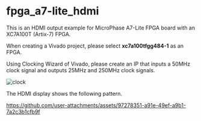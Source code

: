 # fpga_a7-lite_hdmi

This is an HDMI output example for MicroPhase A7-Lite FPGA board with an XC7A100T (Artix-7) FPGA.

When creating a Vivado project, please select **xc7a100tfgg484-1** as an FPGA.

Using Clocking Wizard of Vivado, please create an IP that inputs a 50MHz clock signal and outputs 25MHz and 250MHz clock signals.

![clock](https://github.com/user-attachments/assets/1858ca75-f1cc-4d95-a771-6891c947630f)

The HDMI display shows the following pattern.

https://github.com/user-attachments/assets/97278351-a91e-49ef-a9b1-7a2c3b1cfb9f
